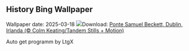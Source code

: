 ## History Bing Wallpaper
Wallpaper date: 2025-03-18
![](https://www.bing.com/th?id=OHR.BeckettBridge_PT-BR3137652720_UHD.jpg&w=1000)Download: [Ponte Samuel Beckett, Dublin, Irlanda (© Colm Keating/Tandem Stills + Motion)](https://www.bing.com/th?id=OHR.BeckettBridge_PT-BR3137652720_UHD.jpg)

Auto get programm by LtgX
